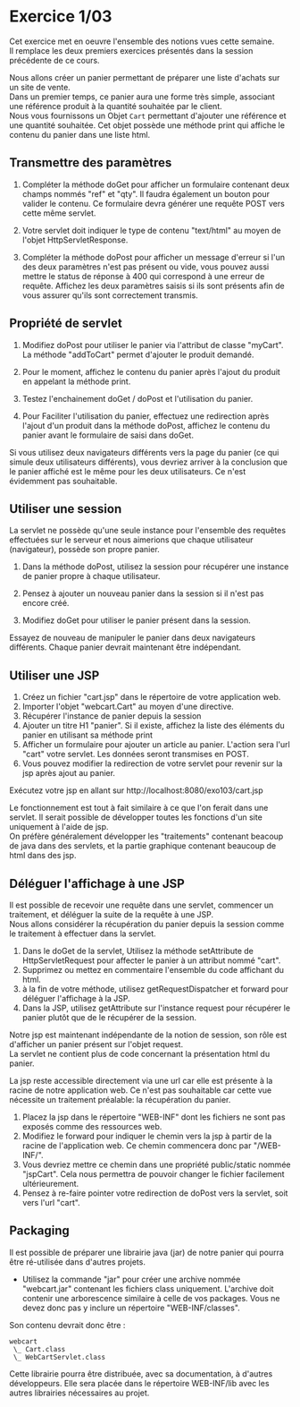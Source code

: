 # Exercice 1/03

Cet exercice met en oeuvre l'ensemble des notions vues cette semaine.  
Il remplace les deux premiers exercices présentés dans la session précédente de ce cours.

Nous allons créer un panier permettant de préparer une liste d'achats sur un site de vente.  
Dans un premier temps, ce panier aura une forme très simple, associant une référence produit à la quantité souhaitée par le client.  
Nous vous fournissons un Objet `Cart` permettant d'ajouter une référence et une quantité souhaitée. Cet objet possède une méthode print qui affiche le contenu du panier dans une liste html.

## Transmettre des paramètres



1. Compléter la méthode doGet pour afficher un formulaire contenant deux champs nommés "ref" et "qty". Il faudra également un bouton pour valider le contenu. Ce formulaire devra générer une requête POST vers cette même servlet.  

1. Votre servlet doit indiquer le type de contenu "text/html" au moyen de l'objet HttpServletResponse.  

1. Compléter la méthode doPost pour afficher un message d'erreur si l'un des deux paramètres n'est pas présent ou vide, vous pouvez aussi mettre le status de réponse à 400 qui correspond à une erreur de requête. Affichez les deux paramètres saisis si ils sont présents afin de vous assurer qu'ils sont correctement transmis.

## Propriété de servlet

1. Modifiez doPost pour utiliser le panier via l'attribut de classe "myCart". La méthode "addToCart" permet d'ajouter le produit demandé.  

1. Pour le moment, affichez le contenu du panier après l'ajout du produit en appelant la méthode print.  

1. Testez l'enchainement doGet / doPost et l'utilisation du panier.  

1. Pour Faciliter l'utilisation du panier, effectuez une redirection après l'ajout d'un produit dans la méthode doPost, affichez le contenu du panier avant le formulaire de saisi dans doGet.  

Si vous utilisez deux navigateurs différents vers la page du panier (ce qui simule deux utilisateurs différents), vous devriez arriver à la conclusion que le panier affiché est le même pour les deux utilisateurs. Ce n'est évidemment pas souhaitable.

## Utiliser une session

La servlet ne possède qu'une seule instance pour l'ensemble des requêtes effectuées sur le serveur et nous aimerions que chaque utilisateur (navigateur), possède son propre panier.

1. Dans la méthode doPost, utilisez la session pour récupérer une instance de panier propre à chaque utilisateur.  

1. Pensez à ajouter un nouveau panier dans la session si il n'est pas encore créé.  

1. Modifiez doGet pour utiliser le panier présent dans la session.  

Essayez de nouveau de manipuler le panier dans deux navigateurs différents. Chaque panier devrait maintenant être indépendant.


## Utiliser une JSP

1. Créez un fichier "cart.jsp" dans le répertoire de votre application web.  
1. Importer l'objet "webcart.Cart" au moyen d'une directive.  
1. Récupérer l'instance de panier depuis la session  
1. Ajouter un titre H1 "panier". Si il existe, affichez la liste des éléments du panier en utilisant sa méthode print  
1. Afficher un formulaire pour ajouter un article au panier. L'action sera l'url "cart" votre servlet. Les données seront transmises en POST.  
1. Vous pouvez modifier la redirection de votre servlet pour revenir sur la jsp après ajout au panier.  

Exécutez votre jsp en allant sur http://localhost:8080/exo103/cart.jsp

Le fonctionnement est tout à fait similaire à ce que l'on ferait dans une servlet. Il serait possible de développer toutes les fonctions d'un site uniquement à l'aide de jsp.  
On préfère généralement développer les "traitements" contenant beacoup de java dans des servlets, et la partie graphique contenant beaucoup de html dans des jsp.


## Déléguer l'affichage à une JSP

Il est possible de recevoir une requête dans une servlet, commencer un traitement, et déléguer la suite de la requête à une JSP.  
Nous allons considérer la récupération du panier depuis la session comme le traitement à effectuer dans la servlet.

1. Dans le doGet de la servlet, Utilisez la méthode setAttribute de HttpServletRequest pour affecter le panier à un attribut nommé "cart".  
1. Supprimez ou mettez en commentaire l'ensemble du code affichant du html.  
1. à la fin de votre méthode, utilisez getRequestDispatcher et forward pour déléguer l'affichage à la JSP.  
1. Dans la JSP, utilisez getAttribute sur l'instance request pour récupérer le panier plutôt que de le récupérer de la session.  

Notre jsp est maintenant indépendante de la notion de session, son rôle est d'afficher un panier présent sur l'objet request.  
La servlet ne contient plus de code concernant la présentation html du panier.

La jsp reste accessible directement via une url car elle est présente à la racine de notre application web. Ce n'est pas souhaitable car cette vue nécessite un traitement préalable: la récupération du panier.

1. Placez la jsp dans le répertoire "WEB-INF" dont les fichiers ne sont pas exposés comme des ressources web.  
1. Modifiez le forward pour indiquer le chemin vers la jsp à partir de la racine de l'application web. Ce chemin commencera donc par "/WEB-INF/".  
1. Vous devriez mettre ce chemin dans une propriété public/static nommée "jspCart". Cela nous permettra de pouvoir changer le fichier facilement ultérieurement.  
1. Pensez à re-faire pointer votre redirection de doPost vers la servlet, soit vers l'url "cart".  


## Packaging

Il est possible de préparer une librairie java (jar) de notre panier qui pourra être ré-utilisée dans d'autres projets.

* Utilisez la commande "jar" pour créer une archive nommée "webcart.jar" contenant les fichiers class uniquement. L'archive doit contenir une arborescence similaire à celle de vos packages. Vous ne devez donc pas y inclure un répertoire "WEB-INF/classes".

Son contenu devrait donc être :
```
webcart
 \_ Cart.class
 \_ WebCartServlet.class 
```

Cette librairie pourra être distribuée, avec sa documentation, à d'autres développeurs. Elle sera placée dans le répertoire WEB-INF/lib avec les autres librairies nécessaires au projet.

